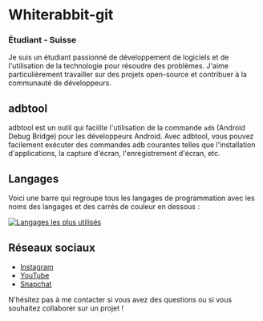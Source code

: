 # Whiterabbit-git

### Étudiant - Suisse

Je suis un étudiant passionné de développement de logiciels et de l'utilisation de la technologie pour résoudre des problèmes. J'aime particulièrement travailler sur des projets open-source et contribuer à la communauté de développeurs.

## adbtool

adbtool est un outil qui facilite l'utilisation de la commande `adb` (Android Debug Bridge) pour les développeurs Android. Avec adbtool, vous pouvez facilement exécuter des commandes adb courantes telles que l'installation d'applications, la capture d'écran, l'enregistrement d'écran, etc.

## Langages

Voici une barre qui regroupe tous les langages de programmation avec les noms des langages et des carrés de couleur en dessous :

[![Langages les plus utilisés](https://github-readme-stats.vercel.app/api/top-langs/?username=Whiterabbit-git&theme=dark&hide_border=true&layout=compact&exclude_repo=Whiterabbit-git.github.io&langs_count=3&custom_title=Langages+les+plus+utilis%C3%A9s&hide=java,c%23,makefile,c%2B%2B)](https://github.com/Whiterabbit-git)

## Réseaux sociaux

* [Instagram](https://www.instagram.com/whiterabbit-git/)
* [YouTube](https://www.youtube.com/channel/UCxjqh1xH-Wn7ZDMzXoWdumw)
* [Snapchat](https://www.snapchat.com/add/whiterabbit-git)

N'hésitez pas à me contacter si vous avez des questions ou si vous souhaitez collaborer sur un projet !
